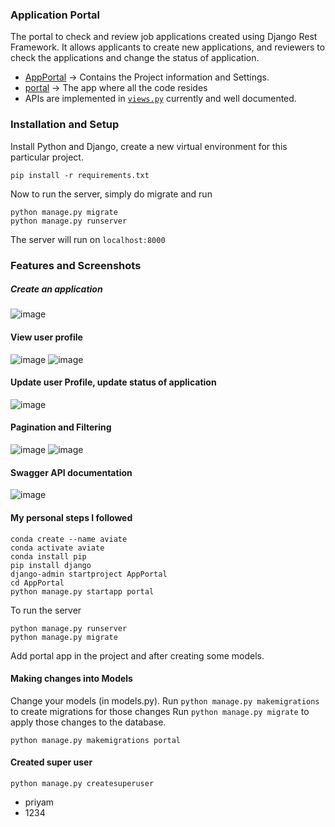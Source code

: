 ### Application Portal
The portal to check and review job applications created using Django Rest Framework. It allows applicants to create new applications, and reviewers to check the applications and change the status of application.

- [AppPortal](https://github.com/Signior-X/django-application/tree/main/AppPortal) -> Contains the Project information and Settings.
- [portal](https://github.com/Signior-X/django-application/tree/main/portal) -> The app where all the code resides
- APIs are implemented in [`views.py`](https://github.com/Signior-X/django-application/blob/main/portal/views.py) currently and well documented.

### Installation and Setup
Install Python and Django, create a new virtual environment for this particular project.

```
pip install -r requirements.txt
```

Now to run the server, simply do migrate and run
```
python manage.py migrate
python manage.py runserver
```

The server will run on `localhost:8000`

### Features and Screenshots
##### Create an application
![image](https://user-images.githubusercontent.com/56730716/192770314-cebcacdf-ab37-4a68-bc54-14ed20079345.png)

#### View user profile
![image](https://user-images.githubusercontent.com/56730716/192770606-01cc5767-005c-496b-92fa-bc89606ccc0b.png)
![image](https://user-images.githubusercontent.com/56730716/192770560-ad9354df-12a7-499b-82f5-e1a093f6de89.png)

#### Update user Profile, update status of application
![image](https://user-images.githubusercontent.com/56730716/192770754-c2183fd7-1983-4146-ad14-0d26fd3d907d.png)

#### Pagination and Filtering
![image](https://user-images.githubusercontent.com/56730716/192770934-757e8182-1187-42fd-a419-4a6ca5ed6578.png)
![image](https://user-images.githubusercontent.com/56730716/192771321-1ed040ca-9aba-46ce-b490-62263da82e29.png)


#### Swagger API documentation
![image](https://user-images.githubusercontent.com/56730716/192771104-4bf9920b-6419-4faf-b42b-382386a6df05.png)


#### My personal steps I followed
```
conda create --name aviate
conda activate aviate
conda install pip
pip install django
django-admin startproject AppPortal
cd AppPortal
python manage.py startapp portal
```

To run the server
```
python manage.py runserver
python manage.py migrate
```

Add portal app in the project and after creating some models.

#### Making changes into Models
Change your models (in models.py).
Run `python manage.py makemigrations` to create migrations for those changes
Run `python manage.py migrate` to apply those changes to the database.

```
python manage.py makemigrations portal
```


#### Created super user
```
python manage.py createsuperuser
```

- priyam
- 1234


